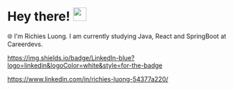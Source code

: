 <h1>
  Hey there!
  <img src="https://media.giphy.com/media/hvRJCLFzcasrR4ia7z/giphy.gif" width="30px"/>
</h1>

:globe_with_meridians: I'm Richies Luong. I am currently studying Java, React and SpringBoot at Careerdevs.

https://img.shields.io/badge/LinkedIn-blue?logo=linkedin&logoColor=white&style=for-the-badge


https://www.linkedin.com/in/richies-luong-54377a220/
